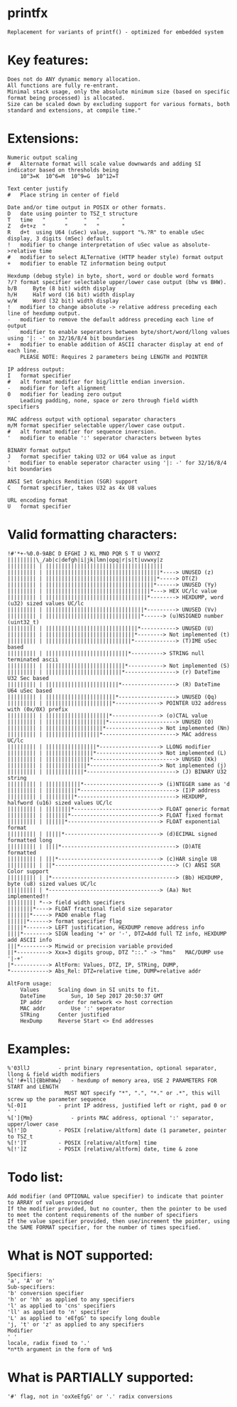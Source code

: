 # printfx
	Replacement for variants of printf() - optimized for embedded system

# Key features:
	Does not do ANY dynamic memory allocation.
	All functions are fully re-entrant.
	Minimal stack usage, only the absolute minimum size (based on specific format being processed) is allocated.
	Size can be scaled down by excluding support for various formats, both standard and extensions, at compile time."

# Extensions:
	Numeric output scaling
	#	Alternate format will scale value downwards and adding SI indicator based on thresholds being
		10^3=K  10^6=M  10^9=G  10^12=T
		
	Text center justify
	#	Place string in center of field

	Date and/or time output in POSIX or other formats.
	D	date using pointer to TSZ_t structure
	T	time   "      "     "   "       "
	Z	d+t+z  "      "     "   "       "
	R	d+t  using U64 (uSec) value, support "%.?R" to enable uSec display, 3 digits (mSec) default.
    !	modifier to change interpretation of uSec value as absolute->relative time
    #	modifier to select ALTernative (HTTP header style) format output
    +	modifier to enable TZ information being output

	Hexdump (debug style) in byte, short, word or double word formats
    ?/?	format specifier selectable upper/lower case output (bhw vs BHW).
	b/B		Byte (8 bit) width display
	h/H		Half word (16 bit) width display
	w/W		Word (32 bit) width display
    !	modifier to change absolute -> relative address preceding each line of hexdump output.
    -	modifier to remove the default address preceding each line of output
    `	modifier to enable seperators between byte/short/word/llong values using '|: -' on 32/16/8/4 bit boundaries
    +	modifier to enable addition of ASCII character display at end of each line.
    	PLEASE NOTE: Requires 2 parameters being LENGTH and POINTER

	IP address output:
	I	format specifier
    # 	alt format modifier for big/little endian inversion.
    -	modifier for left alignment
    0	modifier for leading zero output
		Leading padding, none, space or zero through field width specifiers
    
	MAC address output with optional separator characters
    m/M format specifier selectable upper/lower case output.
    # 	alt format modifier for sequence inversion.
    '	modifier to enable ':' seperator characters between bytes

	BINARY format output
	J	format specifier taking U32 or U64 value as input
    '	modifier to enable seperator character using '|: -' for 32/16/8/4 bit boundaries
  
	ANSI Set Graphics Rendition (SGR) support
	C	format specifier, takes U32 as 4x U8 values
	
	URL encoding format
	U	format specifier
  	  
# Valid formatting characters:
	!#'*+-%0.0-9ABC D EFGHI J KL MNO PQR S T U VWXYZ
	|||||||||\_/ab|c|defgh|i|jk|lmn|opq|r|s|t|uvwxy|z
	||||||||| | |||||||||||||||||||||||||||||||||||||
	||||||||| | ||||||||||||||||||||||||||||||||||||*----> UNUSED (z)
	||||||||| | |||||||||||||||||||||||||||||||||||*-----> DT(Z)
	||||||||| | ||||||||||||||||||||||||||||||||||*------> UNUSED (Yy)
	||||||||| | |||||||||||||||||||||||||||||||||*---> HEX UC/lc value
	||||||||| | ||||||||||||||||||||||||||||||||*--------> HEXDUMP, word (u32) sized values UC/lc
	||||||||| | |||||||||||||||||||||||||||||||*---------> UNUSED (Vv)
	||||||||| | ||||||||||||||||||||||||||||||*------> (u)NSIGNED number (uint32_t)
	||||||||| | |||||||||||||||||||||||||||||*-----------> UNUSED (U)
	||||||||| | ||||||||||||||||||||||||||||*--------> Not implemented (t)
	||||||||| | |||||||||||||||||||||||||||*-------------> (T)IME uSec based
	||||||||| | ||||||||||||||||||||||||||*----------> STRING null terminated ascii
	||||||||| | |||||||||||||||||||||||||*-----------> Not implemented (S)
	||||||||| | ||||||||||||||||||||||||*----------------> (r) DateTime U32 Sec based
	||||||||| | |||||||||||||||||||||||*-----------------> (R) DateTime U64 uSec based
	||||||||| | ||||||||||||||||||||||*------------------> UNUSED (Qq)
	||||||||| | |||||||||||||||||||||*--------------> POINTER U32 address with (0x/0X) prefix
	||||||||| | ||||||||||||||||||||*---------------> (o)CTAL value
	||||||||| | |||||||||||||||||||*---------------------> UNUSED (O)
	||||||||| | ||||||||||||||||||*-----------------> Not implemented (Nn)
	||||||||| | |||||||||||||||||*-----------------------> MAC address UC/lc
	||||||||| | ||||||||||||||||*-------------------> LLONG modifier
	||||||||| | |||||||||||||||*--------------------> Not implemented (L)
	||||||||| | ||||||||||||||*--------------------------> UNUSED (Kk)
	||||||||| | |||||||||||||*----------------------> Not implemented (j)
	||||||||| | ||||||||||||*----------------------------> (J) BINARY U32 string
	||||||||| | |||||||||||*------------------------> (i)NTEGER same as 'd
	||||||||| | ||||||||||*------------------------------> (I)P address
	||||||||| | |||||||||*-------------------------------> HEXDUMP, halfword (u16) sized values UC/lc
	||||||||| | ||||||||*---------------------------> FLOAT generic format
	||||||||| | |||||||*----------------------------> FLOAT fixed format
	||||||||| | ||||||*-----------------------------> FLOAT exponential format
	||||||||| | |||||*------------------------------> (d)ECIMAL signed formatted long
	||||||||| | ||||*------------------------------------> (D)ATE formatted
	||||||||| | |||*--------------------------------> (c)HAR single U8
	||||||||| | ||*--------------------------------------> (C) ANSI SGR Color support
	||||||||| | |*---------------------------------------> (Bb) HEXDUMP, byte (u8) sized values UC/lc
	||||||||| | *-----------------------------------> (Aa) Not implemented!!
	||||||||| *--> field width specifiers
	||||||||*----> FLOAT fractional field size separator
	|||||||*-----> PAD0 enable flag
	||||||*------> format specifier flag
	|||||*-------> LEFT justification, HEXDUMP remove address info
	||||*--------> SIGN leading '+' or '-',	DTZ=Add full TZ info, HEXDUMP add ASCII info
	|||*---------> Minwid or precision variable provided
	||*----------> Xxx=3 digits group, DTZ "::." -> "hms"	MAC/DUMP use '|-+'
	|*-----------> AltForm: Values, DTZ, IP, STRing, DUMP,
	*------------> Abs_Rel: DTZ=relative time, DUMP=relative addr
	
	AltForm usage:
		Values		Scaling down in SI units to fit.
		DateTime		Sun, 10 Sep 2017 20:50:37 GMT
		IP addr		order for network <> host correction
		MAC addr		Use ':' seperator
		STRing		Center justified
		HexDump		Reverse Start <> End addresses

# Examples:
	%'03llJ			- print binary representation, optional separator, llong & field width modifiers
	%['!#+ll]{BbHhWw}	- hexdump of memory area, USE 2 PARAMETERS FOR START and LENGTH
					  MUST NOT specify "*", ".", "*." or .*", this will screw up the parameter sequence
	%[-0]I			- print IP address, justified left or right, pad 0 or ' '
	%[']{Mm}			- prints MAC address, optional ':' separator, upper/lower case
	%[!']D			- POSIX [relative/altform] date (1 parameter, pointer to TSZ_t
	%[!']T			- POSIX [relative/altform] time
	%[!']Z			- POSIX [relative/altform] date, time & zone

# Todo list:
	Add modifier (and OPTIONAL value specifier) to indicate that pointer to ARRAY of values provided
	If the modifier provided, but no counter, then the pointer to be used to meet the content requirements of the number of specifiers
	If the value specifier provided, then use/increment the pointer, using the SAME FORMAT specifier, for the number of times specified.

# What is NOT supported:
	Specifiers:
	'a', 'A' or 'n'
	Sub-specifiers:
	'b' conversion specifier
	'h' or 'hh' as applied to any specifiers
	'l' as applied to 'cns' specifiers
	'll' as applied to 'n' specifier
	'L' as applied to 'eEfgG' to specify long double
	'j, 't' or 'z' as applied to any specifiers	 
	Modifier
	' '
	locale, radix fixed to '.'
	*n*th argument in the form of %n$

# What is PARTIALLY supported:
	'#' flag, not in 'oxXeEfgG' or '.' radix conversions
